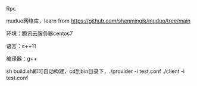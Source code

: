 Rpc

muduo网络库，learn from  https://github.com/shenmingik/muduo/tree/main

环境：腾讯云服务器centos7

语言：c++11

编译器：g++

sh build.sh即可自动构建，cd到bin目录下，./provider -i test.conf  ./client -i test.conf
